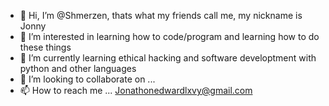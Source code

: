 - 👋 Hi, I’m @Shmerzen, thats what my friends call me, my nickname is Jonny 
- 👀 I’m interested in learning how to code/program and learning how to do these things
- 🌱 I’m currently learning ethical hacking and software developtment with python and other languages
- 💞️ I’m looking to collaborate on ...
- 📫 How to reach me ... Jonathonedwardlxvy@gmail.com 

<!---
Shmerzen/Shmerzen is a ✨ special ✨ repository because its `README.md` (this file) appears on your GitHub profile.
You can click the Preview link to take a look at your changes.
--->
